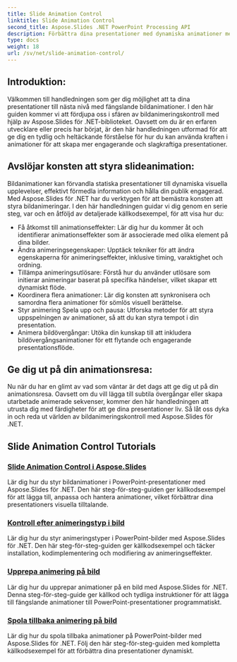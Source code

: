 ```yaml
---
title: Slide Animation Control
linktitle: Slide Animation Control
second_title: Aspose.Slides .NET PowerPoint Processing API
description: Förbättra dina presentationer med dynamiska animationer med Aspose.Slides för .NET. Lär dig hur du styr bildanimationer steg för steg i denna omfattande handledning.
type: docs
weight: 18
url: /sv/net/slide-animation-control/
---
```


## Introduktion:

Välkommen till handledningen som ger dig möjlighet att ta dina presentationer till nästa nivå med fängslande bildanimationer. I den här guiden kommer vi att fördjupa oss i sfären av bildanimeringskontroll med hjälp av Aspose.Slides för .NET-biblioteket. Oavsett om du är en erfaren utvecklare eller precis har börjat, är den här handledningen utformad för att ge dig en tydlig och heltäckande förståelse för hur du kan använda kraften i animationer för att skapa mer engagerande och slagkraftiga presentationer.

## Avslöjar konsten att styra slideanimation:

Bildanimationer kan förvandla statiska presentationer till dynamiska visuella upplevelser, effektivt förmedla information och hålla din publik engagerad. Med Aspose.Slides för .NET har du verktygen för att bemästra konsten att styra bildanimeringar. I den här handledningen guidar vi dig genom en serie steg, var och en åtföljd av detaljerade källkodsexempel, för att visa hur du:

- Få åtkomst till animationseffekter: Lär dig hur du kommer åt och identifierar animationseffekter som är associerade med olika element på dina bilder.
- Ändra animeringsegenskaper: Upptäck tekniker för att ändra egenskaperna för animeringseffekter, inklusive timing, varaktighet och ordning.
- Tillämpa animeringsutlösare: Förstå hur du använder utlösare som initierar animeringar baserat på specifika händelser, vilket skapar ett dynamiskt flöde.
- Koordinera flera animationer: Lär dig konsten att synkronisera och samordna flera animationer för sömlös visuell berättelse.
- Styr animering Spela upp och pausa: Utforska metoder för att styra uppspelningen av animationer, så att du kan styra tempot i din presentation.
- Animera bildövergångar: Utöka din kunskap till att inkludera bildövergångsanimationer för ett flytande och engagerande presentationsflöde.

## Ge dig ut på din animationsresa:

Nu när du har en glimt av vad som väntar är det dags att ge dig ut på din animationsresa. Oavsett om du vill lägga till subtila övergångar eller skapa utarbetade animerade sekvenser, kommer den här handledningen att utrusta dig med färdigheter för att ge dina presentationer liv. Så låt oss dyka in och reda ut världen av bildanimeringskontroll med Aspose.Slides för .NET.

## Slide Animation Control Tutorials
### [Slide Animation Control i Aspose.Slides](./slide-animation-control/)
Lär dig hur du styr bildanimationer i PowerPoint-presentationer med Aspose.Slides för .NET. Den här steg-för-steg-guiden ger källkodsexempel för att lägga till, anpassa och hantera animationer, vilket förbättrar dina presentationers visuella tilltalande.
### [Kontroll efter animeringstyp i bild](./control-after-animation-type/)
Lär dig hur du styr animeringstyper i PowerPoint-bilder med Aspose.Slides för .NET. Den här steg-för-steg-guiden ger källkodsexempel och täcker installation, kodimplementering och modifiering av animeringseffekter.
### [Upprepa animering på bild](./repeat-animation-on-slide/)
Lär dig hur du upprepar animationer på en bild med Aspose.Slides för .NET. Denna steg-för-steg-guide ger källkod och tydliga instruktioner för att lägga till fängslande animationer till PowerPoint-presentationer programmatiskt.
### [Spola tillbaka animering på bild](./rewind-animation-on-slide/)
Lär dig hur du spola tillbaka animationer på PowerPoint-bilder med Aspose.Slides för .NET. Följ den här steg-för-steg-guiden med kompletta källkodsexempel för att förbättra dina presentationer dynamiskt.